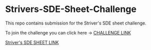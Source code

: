 # Strivers-SDE-Sheet-Challenge
This repo contains submission for the Striver's SDE sheet challenge.

To join the challenge you can click here -> [CHALLENGE LINK](https://takeuforward.org/interviews/strivers-sde-sheet-challenge-2023/)

[Striver's SDE SHEET LINK](https://takeuforward.org/interviews/strivers-sde-sheet-top-coding-interview-problems/)
